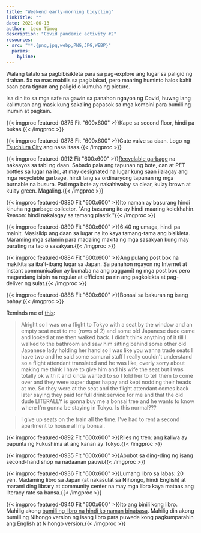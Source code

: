 ```yaml
---
title: "Weekend early-morning bicycling"
linkTitle: ""
date: 2021-06-13
author:  Leon Timog
description: "Covid pandemic activity #2"
resources:
- src: "**.{png,jpg,webp,PNG,JPG,WEBP}"
  params:
    byline: 
---
```

Walang tatalo sa pagbibisikleta para sa pag-explore ang lugar sa paligid ng tirahan. 5x na mas mabilis sa paglalakad, pero maaring huminto halos kahit saan para tignan ang paligid o kumuha ng picture.

Isa din ito sa mga safe na gawin sa panahon ngayon ng Covid, huwag lang kalimutan ang mask kung sakaling papasok sa mga kombini para bumili ng inumin at pagkain.

{{< imgproc featured-0875 Fit "600x600" >}}Kape sa second floor, hindi pa bukas.{{< /imgproc >}}

{{< imgproc featured-0878 Fit "600x600" >}}Gate valve sa daan. Logo ng <a href="https:timog.org/wiki/tsuchiura/">Tsuchiura City</a> ang nasa itaas.{{< /imgproc >}}

{{< imgproc featured-0912 Fit "600x600" >}}<a href="https:timog.org/guide/home/garbage-disposal/kinds-of-garbage/#recyclables">Recyclable garbage</a> na nakaayos sa tabi ng daan. Sabado pala ang tapunan ng bote, can at PET bottles sa lugar na ito, at may designated na lugar kung saan ilalagay ang mga recycleble garbage, hindi lang sa ordinaryong tapunan ng mga burnable na busura. Pati mga bote ay nakahiwalay sa clear, kulay brown at kulay green. Magaling.{{< /imgproc >}}

{{< imgproc featured-0880 Fit "600x600" >}}Ito naman ay basurang hindi kinuha ng garbage collector. "Ang basurang ito ay hindi maaring kolekhahin. Reason: hindi nakalagay sa tamang plastik."{{< /imgproc >}}

{{< imgproc featured-0890 Fit "600x600" >}}6:40 ng umaga, hindi pa mainit. Masisikip ang daan sa lugar na ito kaya tamang-tama ang bisikleta. Maraming mga salamin para madaling makita ng mga sasakyan kung may parating na tao o sasakyan.{{< /imgproc >}}

{{< imgproc featured-0884 Fit "600x600" >}}Ang pulang post box na makikita sa iba't-ibang lugar sa Japan. Sa panahon ngayon ng Internet at instant communication ay bumaba na ang paggamit ng mga post box pero magandang isipin na regular at efficient pa rin ang pagkolekta at pag-deliver ng sulat.{{< /imgproc >}}


{{< imgproc featured-0888 Fit "600x600" >}}Bonsai sa bakuran ng isang bahay.{{< /imgproc >}}

Reminds me of [this](https://www.reddit.com/r/japan/comments/64mojh/is_this_normal/):

>Alright so I was on a flight to Tokyo with a seat by the window and an empty seat next to me (rows of 2) and some old Japanese dude came and looked at me then walked back. I didn't think anything of it till I walked to the bathroom and saw him sitting behind some other old Japanese lady holding her hand so I was like you wanna trade seats I have two and he said some samurai stuff I really couldn't understand so a flight attendant translated and he was like, overly sorry about making me think I have to give him and his wife the seat but I was totally ok with it and kinda wanted to so I told her to tell them to come over and they were super duper happy and kept nodding their heads at me. So they were at the seat and the flight attendant comes back later saying they paid for full drink service for me and that the old dude LITERALLY is gonna buy me a bonsai tree and he wants to know where I'm gonna be staying in Tokyo. Is this normal???

>I give up seats on the train all the time. I've had to rent a second apartment to house all my bonsai.

{{< imgproc featured-0892 Fit "600x600" >}}Riles ng tren: ang kaliwa ay papunta ng Fukushima at ang kanan ay Tokyo.{{< /imgproc >}}

{{< imgproc featured-0935 Fit "600x600" >}}Abubot sa ding-ding ng isang second-hand shop na nadaanan pauwi.{{< /imgproc >}}

{{< imgproc featured-0936 Fit "600x600" >}}Lumang libro sa labas: 20 yen. Madaming libro sa Japan (at nakasulat sa Nihongo, hindi English) at marami ding library at community center na may mga libro kaya mataas ang literacy rate sa bansa.{{< /imgproc >}}

{{< imgproc featured-0940 Fit "600x600" >}}Ito ang binili kong libro. Mahilig akong <a href="https://timog.org/wiki/tsundoku/">bumili ng libro na hindi ko naman binabasa</a>. Mahilig din akong bumili ng Nihongo version ng isang libro para puwede kong pagkumparahin ang English at Nihongo version.{{< /imgproc >}}